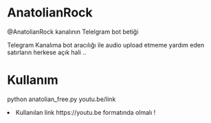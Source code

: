 # AnatolianRock
@AnatolianRock kanalının Telelgram bot betiği 

Telegram Kanalıma bot aracılığı ile audio upload etmeme yardım eden satırların herkese açık hali ..


<h1>Kullanım</h1>

python anatolian_free.py youtu.be/link 

<li> Kullanılan link https://youtu.be formatında olmalı !</li>


